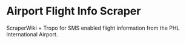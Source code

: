 Airport Flight Info Scraper
===========================

ScraperWiki + Tropo for SMS enabled flight information from the PHL International Airport.
